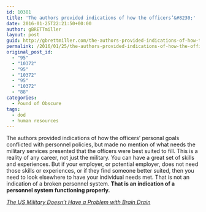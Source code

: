 ```yaml
---
id: 10381
title: 'The authors provided indications of how the officers’&#8230;'
date: 2016-01-25T22:21:50+00:00
author: gBRETTmiller
layout: post
guid: http://gbrettmiller.com/the-authors-provided-indications-of-how-the-officers/
permalink: /2016/01/25/the-authors-provided-indications-of-how-the-officers/
original_post_id:
  - "95"
  - "10372"
  - "95"
  - "10372"
  - "95"
  - "10372"
  - "88"
categories:
  - Pound of Obscure
tags:
  - dod
  - human resources
---
```

The authors provided indications of how the officers’ personal goals conflicted with personnel policies, but made no mention of what needs the military services presented that the officers were best suited to fill. This is a reality of any career, not just the military. You can have a great set of skills and experiences. But if your employer, or potential employer, does not need those skills or experiences, or if they find someone better suited, then you need to look elsewhere to have your individual needs met. That is not an indication of a broken personnel system. **That is an indication of a personnel system functioning properly.**

<cite><a href="http://taskandpurpose.com/the-us-military-doesnt-have-a-problem-with-brain-drain/">The US Military Doesn&#8217;t Have a Problem with Brain Drain</a></cite>